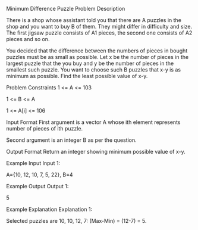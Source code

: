 Minimum Difference Puzzle
Problem Description

There is a shop whose assistant told you that there are A puzzles in the shop and you want to buy B of them. They might differ in difficulty and size. The first jigsaw puzzle consists of A1 pieces, the second one consists of A2 pieces and so on.

You decided that the difference between the numbers of pieces in bought puzzles must be as small as possible. Let x be the number of pieces in the largest puzzle that the you buy and y be the number of pieces in the smallest such puzzle. You want to choose such B puzzles that x-y is as minimum as possible. Find the least possible value of x-y.



Problem Constraints
1 <= A <= 103

1 <= B <= A

1 <= A[i] <= 106



Input Format
First argument is a vector A whose ith element represents number of pieces of ith puzzle.

Second argument is an integer B as per the question.



Output Format
Return an integer showing minimum possible value of x-y.



Example Input
Input 1:

A={10, 12, 10, 7, 5, 22}, B=4


Example Output
Output 1:

5


Example Explanation
Explanation 1:

Selected puzzles are 10, 10, 12, 7: (Max-Min) = (12-7) = 5.
